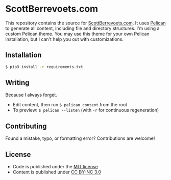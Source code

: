 # ScottBerrevoets.com

This repository contains the source for
[ScottBerrevoets.com](http://scottberrevoets.com). It uses
[Pelican](http://getpelican.com) to generate all content, including file and
directory structures. I'm using a custom Pelican theme. You may use this theme
for your own Pelican installation, but I can't help you out with customizations.

## Installation

```bash
$ pip3 install -r requirements.txt
```

## Writing

Because I always forget.

- Edit content, then run `$ pelican content` from the root
- To preview: `$ pelican --listen` (with `-r` for continuous regeneration)

## Contributing

Found a mistake, typo, or formatting error? Contributions are welcome! 

## License

- Code is published under the [MIT license](https://github.com/sberrevoets/scottberrevoets.com/blob/master/LICENSE)
- Content is published under [CC BY-NC 3.0](https://creativecommons.org/licenses/by-nc/3.0/)
